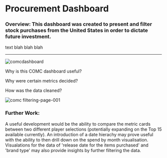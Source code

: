# Procurement Dashboard
### Overview: This dashboard was created to present and filter stock purchases from the United States in order to dictate future investment.

text blah blah blah

----

![comcdashboard](https://user-images.githubusercontent.com/99413257/157911597-5b79de59-717c-4b7b-8358-e62741b9a855.gif)


Why is this COMC dashboard useful?

Why were certain metrics decided?

How was the data cleaned?

![comc filtering-page-001](https://user-images.githubusercontent.com/99413257/157269295-779d2dbe-17e2-42c1-9fdf-1a3abf311814.jpg)


### Further Work:
A useful development would be the ability to compare the metric cards between two different player selections (potentially expanding on the Top 15 available currently).
An introduction of a date hierachy may prove useful with the ability to then drill down on the spend by month visualisation. 
Visualations for the data of 'release date for the items purchased' and 'brand type' may also provide insights by further filtering the data. 

